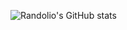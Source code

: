 ![Randolio's GitHub stats](https://github-readme-stats.vercel.app/api?username=randolio&show_icons=true&theme=github_dark)


